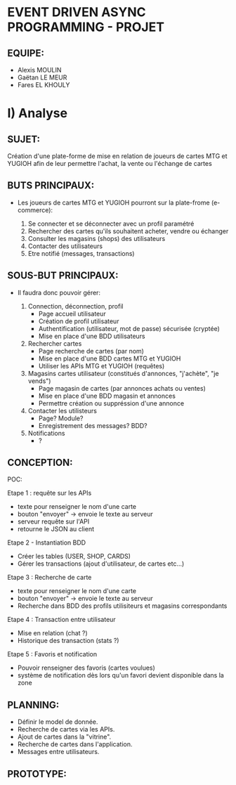 # EVENT DRIVEN ASYNC PROGRAMMING - PROJET

## EQUIPE:
* Alexis MOULIN
* Gaëtan LE MEUR
* Fares EL KHOULY

# I) Analyse

## SUJET:

Création d'une plate-forme de mise en relation de joueurs de cartes MTG et YUGIOH afin de leur permettre l'achat, la vente ou l'échange de cartes

## BUTS PRINCIPAUX:

- Les joueurs de cartes MTG et YUGIOH pourront sur la plate-frome (e-commerce):

	1) Se connecter et se déconnecter avec un profil paramétré
	2) Rechercher des cartes qu'ils souhaitent acheter, vendre ou échanger
	3) Consulter les magasins (shops) des utilisateurs
	4) Contacter des utilisateurs 
	5) Etre notifié (messages, transactions)

## SOUS-BUT PRINCIPAUX:

- Il faudra donc pouvoir gérer:

	1) Connection, déconnection, profil
		- Page accueil utilisateur 
		- Création de profil utilisateur
		- Authentification (utilisateur, mot de passe) sécurisée (cryptée) 
		- Mise en place d'une BDD utilisateurs 
	2) Rechercher cartes
		- Page recherche de cartes (par nom) 
		- Mise en place d'une BDD cartes MTG et YUGIOH
		- Utiliser les APIs MTG et YUGIOH (requêtes) 
	3) Magasins cartes utilisateur (constitués d'annonces, "j'achète", "je vends")
		- Page magasin de cartes (par annonces achats ou ventes)
		- Mise en place d'une BDD magasin et annonces
		- Permettre création ou suppréssion d'une annonce
	4) Contacter les utilisteurs
		- Page? Module?
		- Enregistrement des messages? BDD? 
	5) Notifications
		- ?
		
## CONCEPTION:

POC:

Etape 1 : requête sur les APIs
- texte pour renseigner le nom d'une carte
- bouton "envoyer" -> envoie le texte au serveur
- serveur requête sur l'API
- retourne le JSON au client

Etape 2 - Instantiation BDD
- Créer les tables (USER, SHOP, CARDS)
- Gérer les transactions (ajout d'utilisateur, de cartes etc...)

Etape 3 : Recherche de carte 
- texte pour renseigner le nom d'une carte
- bouton "envoyer" -> envoie le texte au serveur
- Recherche dans BDD des profils utilisiteurs et magasins correspondants 

Etape 4 : Transaction entre utilisateur
- Mise en relation (chat ?)
- Historique des transaction (stats ?)

Etape 5 : Favoris et notification
- Pouvoir renseigner des favoris (cartes voulues)
- système de notification dès lors qu'un favori devient disponible dans la zone 

## PLANNING:
* Définir le model de donnée.
* Recherche de cartes via les APIs.
* Ajout de cartes dans la "vitrine".
* Recherche de cartes dans l'application.
* Messages entre utilisateurs. 

## PROTOTYPE:
















